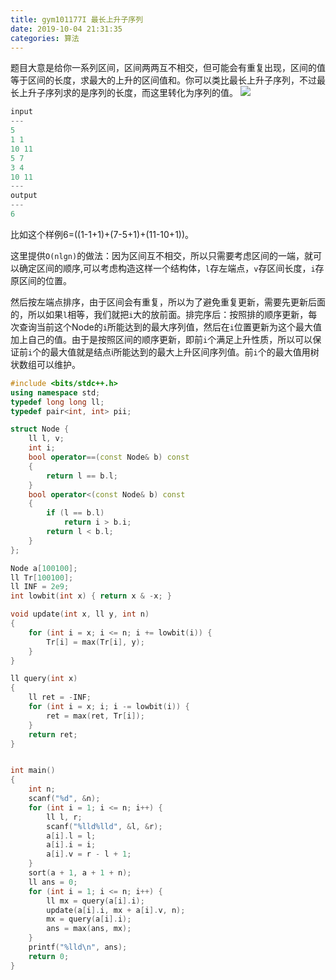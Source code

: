 ```yaml
---
title: gym101177I 最长上升子序列
date: 2019-10-04 21:31:35
categories: 算法
---
```

题目大意是给你一系列区间，区间两两互不相交，但可能会有重复出现，区间的值等于区间的长度，求最大的上升的区间值和。你可以类比最长上升子序列，不过最长上升子序列求的是序列的长度，而这里转化为序列的值。
<img src="https://wx1.sbimg.cn/2020/07/09/CASJY.jpg">
<!--more-->

```cpp
input
---
5
1 1
10 11
5 7
3 4
10 11
---
output
---
6
```

比如这个样例6=((1-1+1)+(7-5+1)+(11-10+1))。

这里提供`O(nlgn)`的做法：因为区间互不相交，所以只需要考虑区间的一端，就可以确定区间的顺序,可以考虑构造这样一个结构体，`l`存左端点，`v`存区间长度，`i`存原区间的位置。

然后按左端点排序，由于区间会有重复，所以为了避免重复更新，需要先更新后面的，所以如果`l`相等，我们就把`i`大的放前面。排完序后：按照排的顺序更新，每次查询当前这个Node的`i`所能达到的最大序列值，然后在`i`位置更新为这个最大值加上自己的值。由于是按照区间的顺序更新，即前`i`个满足上升性质，所以可以保证前`i`个的最大值就是结点i所能达到的最大上升区间序列值。前`i`个的最大值用树状数组可以维护。

```cpp
#include <bits/stdc++.h>
using namespace std;
typedef long long ll;
typedef pair<int, int> pii;

struct Node {
    ll l, v;
    int i;
    bool operator==(const Node& b) const
    {
        return l == b.l;
    }
    bool operator<(const Node& b) const
    {
        if (l == b.l)
            return i > b.i;
        return l < b.l;
    }
};

Node a[100100];
ll Tr[100100];
ll INF = 2e9;
int lowbit(int x) { return x & -x; }

void update(int x, ll y, int n)
{
    for (int i = x; i <= n; i += lowbit(i)) {
        Tr[i] = max(Tr[i], y);
    }
}

ll query(int x)
{
    ll ret = -INF;
    for (int i = x; i; i -= lowbit(i)) {
        ret = max(ret, Tr[i]);
    }
    return ret;
}


int main()
{
    int n;
    scanf("%d", &n);
    for (int i = 1; i <= n; i++) {
        ll l, r;
        scanf("%lld%lld", &l, &r);
        a[i].l = l;
        a[i].i = i;
        a[i].v = r - l + 1;
    }
    sort(a + 1, a + 1 + n);
    ll ans = 0;
    for (int i = 1; i <= n; i++) {
        ll mx = query(a[i].i);
        update(a[i].i, mx + a[i].v, n);
        mx = query(a[i].i);
        ans = max(ans, mx);
    }
    printf("%lld\n", ans);
    return 0;
}
```
